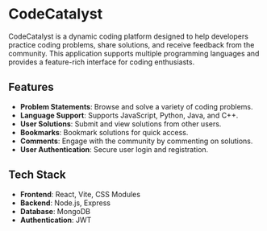 # CodeCatalyst

CodeCatalyst is a dynamic coding platform designed to help developers practice coding problems, share solutions, and receive feedback from the community. This application supports multiple programming languages and provides a feature-rich interface for coding enthusiasts.

## Features

- **Problem Statements**: Browse and solve a variety of coding problems.
- **Language Support**: Supports JavaScript, Python, Java, and C++.
- **User Solutions**: Submit and view solutions from other users.
- **Bookmarks**: Bookmark solutions for quick access.
- **Comments**: Engage with the community by commenting on solutions.
- **User Authentication**: Secure user login and registration.

## Tech Stack

- **Frontend**: React, Vite, CSS Modules
- **Backend**: Node.js, Express
- **Database**: MongoDB
- **Authentication**: JWT

